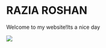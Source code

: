 <html>

<body>
  <h1>RAZIA ROSHAN</h1>
  <p>Welcome to my website!Its a nice day</p>
  <img src="https://content.codecademy.com/articles/github-pages-via-web-app/happy-ice-cream.gif" />
</body>

</html>
